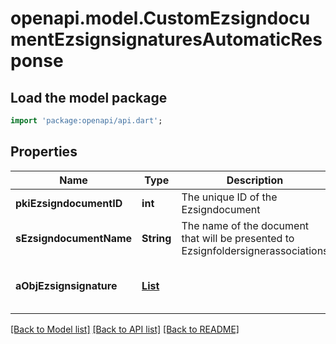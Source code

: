 # openapi.model.CustomEzsigndocumentEzsignsignaturesAutomaticResponse

## Load the model package
```dart
import 'package:openapi/api.dart';
```

## Properties
Name | Type | Description | Notes
------------ | ------------- | ------------- | -------------
**pkiEzsigndocumentID** | **int** | The unique ID of the Ezsigndocument | 
**sEzsigndocumentName** | **String** | The name of the document that will be presented to Ezsignfoldersignerassociations | 
**aObjEzsignsignature** | [**List<CustomEzsignsignatureEzsignsignaturesAutomaticResponse>**](CustomEzsignsignatureEzsignsignaturesAutomaticResponse.md) |  | [default to const []]

[[Back to Model list]](../README.md#documentation-for-models) [[Back to API list]](../README.md#documentation-for-api-endpoints) [[Back to README]](../README.md)


